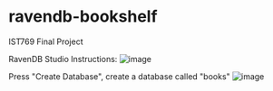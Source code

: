 # ravendb-bookshelf
IST769 Final Project

RavenDB Studio Instructions:
![image](https://user-images.githubusercontent.com/99757751/236104132-c5461259-07d2-45ac-b1bf-a57a9d90dac4.png)

Press "Create Database", create a database called "books"
![image](https://user-images.githubusercontent.com/99757751/236104208-481bb62f-d372-4454-a8e5-5050bc0bf112.png)
